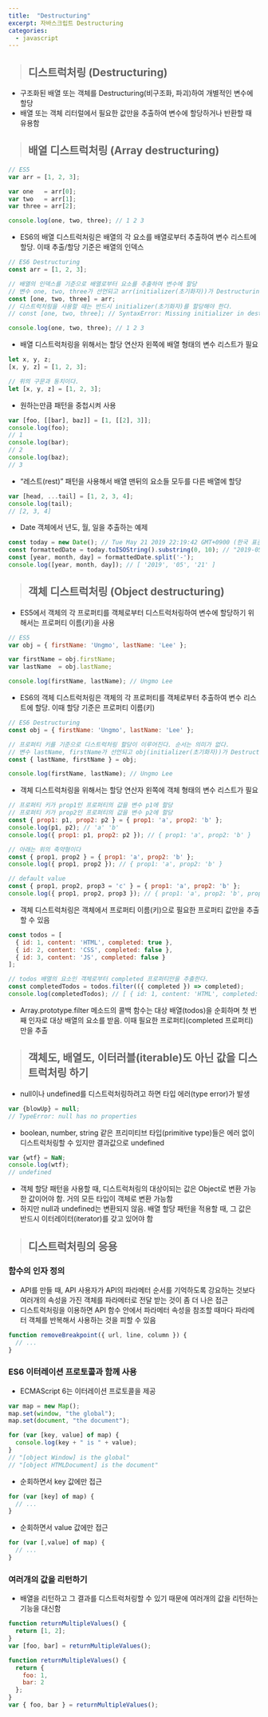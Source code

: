 ```yaml
---
title:  "Destructuring"
excerpt: 자바스크립트 Destructuring
categories:
  - javascript
---
```


> ## 디스트럭처링 (Destructuring)

- 구조화된 배열 또는 객체를 Destructuring(비구조화, 파괴)하여 개별적인 변수에 할당
- 배열 또는 객체 리터럴에서 필요한 값만을 추출하여 변수에 할당하거나 반환할 때 유용함

> ## 배열 디스트럭처링 (Array destructuring)
  
```javascript
// ES5
var arr = [1, 2, 3];

var one   = arr[0];
var two   = arr[1];
var three = arr[2];

console.log(one, two, three); // 1 2 3
```  

- ES6의 배열 디스트럭처링은 배열의 각 요소를 배열로부터 추출하여 변수 리스트에 할당. 이때 추출/할당 기준은 배열의 인덱스
  

```javascript
// ES6 Destructuring
const arr = [1, 2, 3];

// 배열의 인덱스를 기준으로 배열로부터 요소를 추출하여 변수에 할당
// 변수 one, two, three가 선언되고 arr(initializer(초기화자))가 Destructuring(비구조화, 파괴)되어 할당된다.
const [one, two, three] = arr;
// 디스트럭처링을 사용할 때는 반드시 initializer(초기화자)를 할당해야 한다.
// const [one, two, three]; // SyntaxError: Missing initializer in destructuring declaration

console.log(one, two, three); // 1 2 3
```  

- 배열 디스트럭처링을 위해서는 할당 연산자 왼쪽에 배열 형태의 변수 리스트가 필요

```javascript
let x, y, z;
[x, y, z] = [1, 2, 3];

// 위의 구문과 동치이다.
let [x, y, z] = [1, 2, 3];
```  

- 원하는만큼 패턴을 중첩시켜 사용

```javascript
var [foo, [[bar], baz]] = [1, [[2], 3]];
console.log(foo);
// 1
console.log(bar);
// 2
console.log(baz);
// 3
```  

- “레스트(rest)” 패턴을 사용해서 배열 맨뒤의 요소들 모두를 다른 배열에 할당

```javascript
var [head, ...tail] = [1, 2, 3, 4];
console.log(tail);
// [2, 3, 4]
```  

- Date 객체에서 년도, 월, 일을 추출하는 예제

```javascript
const today = new Date(); // Tue May 21 2019 22:19:42 GMT+0900 (한국 표준시)
const formattedDate = today.toISOString().substring(0, 10); // "2019-05-21"
const [year, month, day] = formattedDate.split('-');
console.log([year, month, day]); // [ '2019', '05', '21' ]
```  

> ## 객체 디스트럭처링 (Object destructuring)

- ES5에서 객체의 각 프로퍼티를 객체로부터 디스트럭처링하여 변수에 할당하기 위해서는 프로퍼티 이름(키)을 사용

```javascript
// ES5
var obj = { firstName: 'Ungmo', lastName: 'Lee' };

var firstName = obj.firstName;
var lastName  = obj.lastName;

console.log(firstName, lastName); // Ungmo Lee
```  

- ES6의 객체 디스트럭처링은 객체의 각 프로퍼티를 객체로부터 추출하여 변수 리스트에 할당. 이때 할당 기준은 프로퍼티 이름(키)

```javascript
// ES6 Destructuring
const obj = { firstName: 'Ungmo', lastName: 'Lee' };

// 프로퍼티 키를 기준으로 디스트럭처링 할당이 이루어진다. 순서는 의미가 없다.
// 변수 lastName, firstName가 선언되고 obj(initializer(초기화자))가 Destructuring(비구조화, 파괴)되어 할당된다.
const { lastName, firstName } = obj;

console.log(firstName, lastName); // Ungmo Lee
```  

- 객체 디스트럭처링을 위해서는 할당 연산자 왼쪽에 객체 형태의 변수 리스트가 필요

```javascript
// 프로퍼티 키가 prop1인 프로퍼티의 값을 변수 p1에 할당
// 프로퍼티 키가 prop2인 프로퍼티의 값을 변수 p2에 할당
const { prop1: p1, prop2: p2 } = { prop1: 'a', prop2: 'b' };
console.log(p1, p2); // 'a' 'b'
console.log({ prop1: p1, prop2: p2 }); // { prop1: 'a', prop2: 'b' }

// 아래는 위의 축약형이다
const { prop1, prop2 } = { prop1: 'a', prop2: 'b' };
console.log({ prop1, prop2 }); // { prop1: 'a', prop2: 'b' }

// default value
const { prop1, prop2, prop3 = 'c' } = { prop1: 'a', prop2: 'b' };
console.log({ prop1, prop2, prop3 }); // { prop1: 'a', prop2: 'b', prop3: 'c' }
```  

- 객체 디스트럭처링은 객체에서 프로퍼티 이름(키)으로 필요한 프로퍼티 값만을 추출할 수 있음

```javascript
const todos = [
  { id: 1, content: 'HTML', completed: true },
  { id: 2, content: 'CSS', completed: false },
  { id: 3, content: 'JS', completed: false }
];

// todos 배열의 요소인 객체로부터 completed 프로퍼티만을 추출한다.
const completedTodos = todos.filter(({ completed }) => completed);
console.log(completedTodos); // [ { id: 1, content: 'HTML', completed: true } ]
```  

- Array.prototype.filter 메소드의 콜백 함수는 대상 배열(todos)을 순회하며 첫 번째 인자로 대상 배열의 요소를 받음. 이때 필요한 프로퍼티(completed 프로퍼티)만을 추출


> ## 객체도, 배열도, 이터러블(iterable)도 아닌 값을 디스트럭처링 하기

- null이나 undefined를 디스트럭처링하려고 하면 타입 에러(type error)가 발생

```javascript
var {blowUp} = null;
// TypeError: null has no properties
```  

- boolean, number, string 같은 프리미티브 타입(primitive type)들은 에러 없이 디스트럭처링할 수 있지만 결과값으로 undefined

```javascript
var {wtf} = NaN;
console.log(wtf);
// undefined
```  

- 객체 할당 패턴을 사용할 때, 디스트럭처링의 대상이되는 값은 Object로 변환 가능한 값이어야 함. 거의 모든 타입이 객체로 변환 가능함
- 하지만 null과 undefined는 변환되지 않음. 배열 할당 패턴을 적용할 때, 그 값은 반드시 이터레이터(iterator)를 갖고 있어야 함


> ## 디스트럭처링의 응용

### 함수의 인자 정의
- API를 만들 때, API 사용자가 API의 파라메터 순서를 기억하도록 강요하는 것보다 여러개의 속성을 가진 객체를 파라메터로 전달 받는 것이 좀 더 나은 접근
- 디스트럭처링을 이용하면 API 함수 안에서 파라메터 속성을 참조할 때마다 파라메터 객체를 반복해서 사용하는 것을 피할 수 있음

```javascript
function removeBreakpoint({ url, line, column }) {
  // ...
}
```  

### ES6 이터레이션 프로토콜과 함께 사용
- ECMAScript 6는 이터레이션 프로토콜을 제공

```javascript
var map = new Map();
map.set(window, "the global");
map.set(document, "the document");

for (var [key, value] of map) {
  console.log(key + " is " + value);
}
// "[object Window] is the global"
// "[object HTMLDocument] is the document"
```  

- 순회하면서 key 값에만 접근

```javascript
for (var [key] of map) {
  // ...
}
```  

- 순회하면서 value 값에만 접근

```javascript
for (var [,value] of map) {
  // ...
}
```  

### 여러개의 값을 리턴하기
- 배열을 리턴하고 그 결과를 디스트럭처링할 수 있기 때문에 여러개의 값을 리턴하는 기능을 대신함

```javascript
function returnMultipleValues() {
  return [1, 2];
}
var [foo, bar] = returnMultipleValues();
```  


```javascript
function returnMultipleValues() {
  return {
    foo: 1,
    bar: 2
  };
}
var { foo, bar } = returnMultipleValues();
```  

